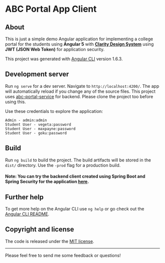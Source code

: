 # ABC Portal App Client

## About
This is just a simple demo Angular application for implementing a college portal for the students using **Angular 5** with **[Clarity Design System](https://vmware.github.io/clarity/)** using **JWT (JSON Web Token)** for application security. 

This project was generated with [Angular CLI](https://github.com/angular/angular-cli) version 1.6.3.

## Development server

Run `ng serve` for a dev server. Navigate to `http://localhost:4200/`. The app will automatically reload if you change any of the source files. This project uses [abc-portal-service](https://github.com/kashsingh/abc-college-service) for backend. Please clone the project too before using this.

Use these credentials to explore the application:

```
Admin - admin:admin
Student User - vegeta:password
Student User - maxpayne:password 
Student User - goku:password
```

## Build

Run `ng build` to build the project. The build artifacts will be stored in the `dist/` directory. Use the `-prod` flag for a production build.

#### Note: You can try the backend client created using Spring Boot and Spring Security for the application [here](https://github.com/kashsingh/abc-college-service).


## Further help

To get more help on the Angular CLI use `ng help` or go check out the [Angular CLI README](https://github.com/angular/angular-cli/blob/master/README.md).

## Copyright and license

The code is released under the [MIT license](LICENSE?raw=true).

---------------------------------------

Please feel free to send me some feedback or questions!
